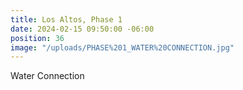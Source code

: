 ```yaml
---
title: Los Altos, Phase 1
date: 2024-02-15 09:50:00 -06:00
position: 36
image: "/uploads/PHASE%201_WATER%20CONNECTION.jpg"
---
```


Water Connection